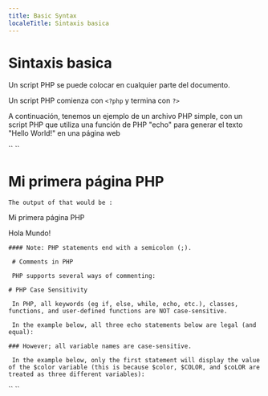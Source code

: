 ```yaml
---
title: Basic Syntax
localeTitle: Sintaxis basica
---
```

# Sintaxis basica

Un script PHP se puede colocar en cualquier parte del documento.

Un script PHP comienza con `<?php` y termina con `?>`

A continuación, tenemos un ejemplo de un archivo PHP simple, con un script PHP que utiliza una función de PHP "echo" para generar el texto "Hello World!" en una página web

\`\` \`\`

# Mi primera página PHP
```
The output of that would be : 
```

Mi primera página PHP

Hola Mundo!
```
#### Note: PHP statements end with a semicolon (;). 
 
 # Comments in PHP 
 
 PHP supports several ways of commenting: 
```

```
# PHP Case Sensitivity 
 
 In PHP, all keywords (eg if, else, while, echo, etc.), classes, functions, and user-defined functions are NOT case-sensitive. 
 
 In the example below, all three echo statements below are legal (and equal): 
```

```
### However; all variable names are case-sensitive. 
 
 In the example below, only the first statement will display the value of the $color variable (this is because $color, $COLOR, and $coLOR are treated as three different variables): 
```

\`\` \`\`